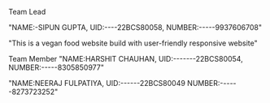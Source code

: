 Team Lead
 
"NAME:-SIPUN GUPTA,
 UID:----22BCS80058,
 NUMBER:-----9937606708"
 
 "This is a vegan food website build with user-friendly responsive website"
 
 Team Member
"NAME:HARSHIT CHAUHAN,
 UID:-------22BCS80054,
 NUMBER:-----8305850977"
 
"NAME:NEERAJ FULPATIYA,
 UID:------22BCS80049
 NUMBER:------8273723252"
